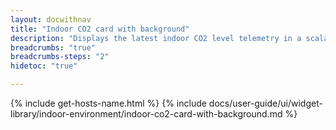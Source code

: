 ```yaml
---
layout: docwithnav
title: "Indoor CO2 card with background"
description: "Displays the latest indoor CO2 level telemetry in a scalable rectangle card with the background image."
breadcrumbs: "true"
breadcrumbs-steps: "2"
hidetoc: "true"

---
```

{% include get-hosts-name.html %}
{% include docs/user-guide/ui/widget-library/indoor-environment/indoor-co2-card-with-background.md %}
